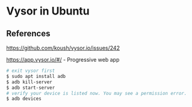 # Vysor in Ubuntu

## References

https://github.com/koush/vysor.io/issues/242

https://app.vysor.io/#/ - Progressive web app

```bash
# exit vysor first
$ sudo apt install adb
$ adb kill-server
$ adb start-server
# verify your device is listed now. You may see a permission error.
$ adb devices
```

